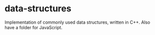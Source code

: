 # data-structures

Implementation of commonly used data structures, written in C++. Also have a folder for JavaScript.
